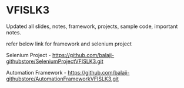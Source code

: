# VFISLK3

Updated all slides, notes, framework, projects, sample code, important notes.

refer below link for framework and selenium project


Selenium Project - https://github.com/balaji-githubstore/SeleniumProjectVFISLK3.git

Automation Framework - https://github.com/balaji-githubstore/AutomationFrameworkVFISLK3.git



